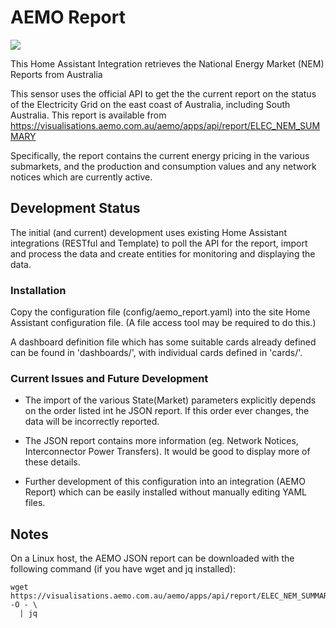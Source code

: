# AEMO Report

<img src="./images/national-energy-network.png">

This Home Assistant Integration retrieves the National Energy Market (NEM)
Reports from Australia

This sensor uses the official API to get the the current report on the status of the
Electricity Grid on the east coast of Australia, including South Australia. This report is available from https://visualisations.aemo.com.au/aemo/apps/api/report/ELEC_NEM_SUMMARY

Specifically, the report contains the current energy pricing in the various submarkets, and the production and consumption values and any network notices which are currently active.

## Development Status
The initial (and current) development uses existing Home Assistant integrations
(RESTful and Template) to poll the API for the report, import and process the
data and create entities for monitoring and displaying the data.

### Installation
Copy the configuration file (config/aemo_report.yaml) into the site Home Assistant
configuration file. (A file access tool may be required to do this.)

A dashboard definition file which has some suitable cards already defined can be
found in 'dashboards/', with individual cards defined in 'cards/'.

### Current Issues and Future Development

- The import of the various State(Market) parameters explicitly depends on the
  order listed int he JSON report. If this order ever changes, the data will be
  incorrectly reported.

- The JSON report contains more information (eg. Network Notices, Interconnector
  Power Transfers). It would be good to display more of these details.

- Further development of this configuration into an integration (AEMO Report)
  which can be easily installed without manually editing YAML files.

## Notes

On a Linux host, the AEMO JSON report can be downloaded with the following
command (if you have wget and jq installed):

    wget https://visualisations.aemo.com.au/aemo/apps/api/report/ELEC_NEM_SUMMARY -O - \
      | jq
